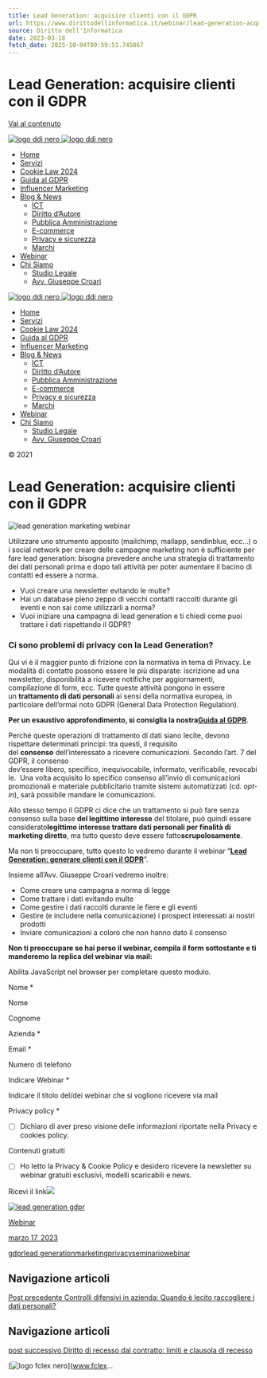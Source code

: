 ```yaml
---
title: Lead Generation: acquisire clienti con il GDPR
url: https://www.dirittodellinformatica.it/webinar/lead-generation-acquisire-clienti-con-il-gdpr.html
source: Diritto dell'Informatica
date: 2023-03-18
fetch_date: 2025-10-04T09:59:51.745867
---
```


# Lead Generation: acquisire clienti con il GDPR

[Vai al contenuto](#content)

[![logo ddi nero](https://www.dirittodellinformatica.it/wp-content/uploads/2013/06/cropped-DDI-3.png)
![logo ddi nero](https://www.dirittodellinformatica.it/wp-content/uploads/2013/06/cropped-cropped-DDI-3.png)](https://www.dirittodellinformatica.it/)

* [Home](/)
* [Servizi](https://www.dirittodellinformatica.it/servizi/)
* [Cookie Law 2024](https://www.dirittodellinformatica.it/cookie-2022-controllo-del-sito-messa-a-norma-e-prevenzione-multe/)
* [Guida al GDPR](https://www.dirittodellinformatica.it/guida-al-gdpr-regolamento-europeo-sulla-protezione-dei-dati/)
* [Influencer Marketing](https://www.dirittodellinformatica.it/category/influencer/)
* [Blog & News](https://www.dirittodellinformatica.it/blog/)
  + [ICT](https://www.dirittodellinformatica.it/category/ict/)
  + [Diritto d’Autore](https://www.dirittodellinformatica.it/category/diritto-autore/)
  + [Pubblica Amministrazione](https://www.dirittodellinformatica.it/category/ict/pubblica-amministrazione/)
  + [E-commerce](https://www.dirittodellinformatica.it/category/e-commerce/)
  + [Privacy e sicurezza](https://www.dirittodellinformatica.it/category/privacy-e-sicurezza/)
  + [Marchi](https://www.dirittodellinformatica.it/category/marchi/)
* [Webinar](https://www.dirittodellinformatica.it/webinar/)
* [Chi Siamo](https://www.dirittodellinformatica.it/chi-siamo/)
  + [Studio Legale](https://www.dirittodellinformatica.it/chi-siamo/studio-legale/)
  + [Avv. Giuseppe Croari](https://www.dirittodellinformatica.it/chi-siamo/giuseppe-croari/)

[![logo ddi nero](https://www.dirittodellinformatica.it/wp-content/uploads/2013/06/cropped-DDI-3.png)
![logo ddi nero](https://www.dirittodellinformatica.it/wp-content/uploads/2013/06/cropped-cropped-DDI-3.png)](https://www.dirittodellinformatica.it/)

* [Home](/)
* [Servizi](https://www.dirittodellinformatica.it/servizi/)
* [Cookie Law 2024](https://www.dirittodellinformatica.it/cookie-2022-controllo-del-sito-messa-a-norma-e-prevenzione-multe/)
* [Guida al GDPR](https://www.dirittodellinformatica.it/guida-al-gdpr-regolamento-europeo-sulla-protezione-dei-dati/)
* [Influencer Marketing](https://www.dirittodellinformatica.it/category/influencer/)
* [Blog & News](https://www.dirittodellinformatica.it/blog/)
  + [ICT](https://www.dirittodellinformatica.it/category/ict/)
  + [Diritto d’Autore](https://www.dirittodellinformatica.it/category/diritto-autore/)
  + [Pubblica Amministrazione](https://www.dirittodellinformatica.it/category/ict/pubblica-amministrazione/)
  + [E-commerce](https://www.dirittodellinformatica.it/category/e-commerce/)
  + [Privacy e sicurezza](https://www.dirittodellinformatica.it/category/privacy-e-sicurezza/)
  + [Marchi](https://www.dirittodellinformatica.it/category/marchi/)
* [Webinar](https://www.dirittodellinformatica.it/webinar/)
* [Chi Siamo](https://www.dirittodellinformatica.it/chi-siamo/)
  + [Studio Legale](https://www.dirittodellinformatica.it/chi-siamo/studio-legale/)
  + [Avv. Giuseppe Croari](https://www.dirittodellinformatica.it/chi-siamo/giuseppe-croari/)

© 2021

# Lead Generation: acquisire clienti con il GDPR

![lead generation marketing webinar](https://www.dirittodellinformatica.it/wp-content/uploads/2023/03/ff.png)

Utilizzare uno strumento apposito (mailchimp, mailapp, sendinblue, ecc…) o i social network per creare delle campagne marketing non è sufficiente per fare lead generation: bisogna prevedere anche una strategia di trattamento dei dati personali prima e dopo tali attività per poter aumentare il bacino di contatti ed essere a norma.

* Vuoi creare una newsletter evitando le multe?
* Hai un database pieno zeppo di vecchi contatti raccolti durante gli eventi e non sai come utilizzarli a norma?
* Vuoi iniziare una campagna di lead generation e ti chiedi come puoi trattare i dati rispettando il GDPR?

### **Ci sono problemi di privacy con la Lead Generation?**

Qui vi è il maggior punto di frizione con la normativa in tema di Privacy. Le modalità di contatto possono essere le più disparate: iscrizione ad una newsletter, disponibilità a ricevere notifiche per aggiornamenti, compilazione di form, ecc. Tutte queste attività pongono in essere un **trattamento di dati personali** ai sensi della normativa europea, in particolare dell’ormai noto GDPR (General Data Protection Regulation).

**Per un esaustivo approfondimento, si consiglia la nostra**[**Guida al GDPR**](https://www.dirittodellinformatica.it/guida-al-gdpr-regolamento-europeo-sulla-protezione-dei-dati/).

Perché queste operazioni di trattamento di dati siano lecite, devono rispettare determinati principi: tra questi, il requisito del **consenso** dell’interessato a ricevere comunicazioni. Secondo l’art. 7 del GDPR, il consenso dev’essere libero, specifico, inequivocabile, informato, verificabile, revocabile.  Una volta acquisito lo specifico consenso all’invio di comunicazioni promozionali e materiale pubblicitario tramite sistemi automatizzati (cd. *opt-in*), sarà possibile mandare le comunicazioni.

Allo stesso tempo il GDPR ci dice che un trattamento si può fare senza consenso sulla base **del legittimo interesse** del titolare, può quindi essere considerato**legittimo interesse trattare dati personali per finalità di marketing diretto**, ma tutto questo deve essere fatto**scrupolosamente**.

Ma non ti preoccupare, tutto questo lo vedremo durante il webinar “[**Lead Generation: generare clienti con il GDPR**](https://attendee.gotowebinar.com/register/645466531837164121?source=lp)”.

Insieme all’Avv. Giuseppe Croari vedremo inoltre:

* Come creare una campagna a norma di legge
* Come trattare i dati evitando multe
* Come gestire i dati raccolti durante le fiere e gli eventi
* Gestire (e includere nella comunicazione) i prospect interessati ai nostri prodotti
* Inviare comunicazioni a coloro che non hanno dato il consenso

**Non ti preoccupare se hai perso il webinar, compila il form sottostante e ti manderemo la replica del webinar via mail:**

Abilita JavaScript nel browser per completare questo modulo.

Nome \*

Nome

Cognome

Azienda \*

Email \*

Numero di telefono

Indicare Webinar \*

Indicare il titolo del/dei webinar che si vogliono ricevere via mail

Privacy policy \*

* [ ] Dichiaro di aver preso visione delle informazioni riportate nella Privacy e cookies policy.

Contenuti gratuiti

* [ ] Ho letto la Privacy & Cookie Policy e desidero ricevere la newsletter su webinar gratuiti esclusivi, modelli scaricabili e news.

Ricevi il link![](https://www.dirittodellinformatica.it/wp-content/plugins/wpforms-lite/assets/images/submit-spin.svg)

[![lead generation gdpr](https://www.dirittodellinformatica.it/wp-content/uploads/2023/03/Copia-di-Copia-di-Copia-di-BAN-Sfondo-video-per-YouTube-2-300x169.png)](https://register.gotowebinar.com/register/645466531837164121?source=lp)

[Webinar](https://www.dirittodellinformatica.it/category/webinar/)

[marzo 17, 2023](https://www.dirittodellinformatica.it/2023/03/17/)

[gdpr](https://www.dirittodellinformatica.it/tag/gdpr/ "gdpr Tag")[lead generation](https://www.dirittodellinformatica.it/tag/lead-generation/ "lead generation Tag")[marketing](https://www.dirittodellinformatica.it/tag/marketing/ "marketing Tag")[privacy](https://www.dirittodellinformatica.it/tag/privacy/ "privacy Tag")[seminario](https://www.dirittodellinformatica.it/tag/seminario/ "seminario Tag")[webinar](https://www.dirittodellinformatica.it/tag/webinar/ "webinar Tag")

## Navigazione articoli

[Post precedente Controlli difensivi in azienda: Quando è lecito raccogliere i dati personali?](https://www.dirittodellinformatica.it/ict/controlli-difensivi-in-azienda-quando-e-lecito-raccogliere-dati-personali.html)

## Navigazione articoli

[post successivo Diritto di recesso dal contratto: limiti e clausola di recesso](https://www.dirittodellinformatica.it/diritto-di-recesso-dal-contratto/)

[![logo fclex nero](https://www.dirittodellinformatica.it/wp-content/uploads/2013/06/cropped-cropped-cropped-e_fclex_logo.png)](www.fclex...